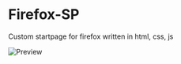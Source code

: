# Firefox-SP
Custom startpage for firefox written in html, css, js

![Preview](https://i.imgur.com/W2NBAsf.png)
